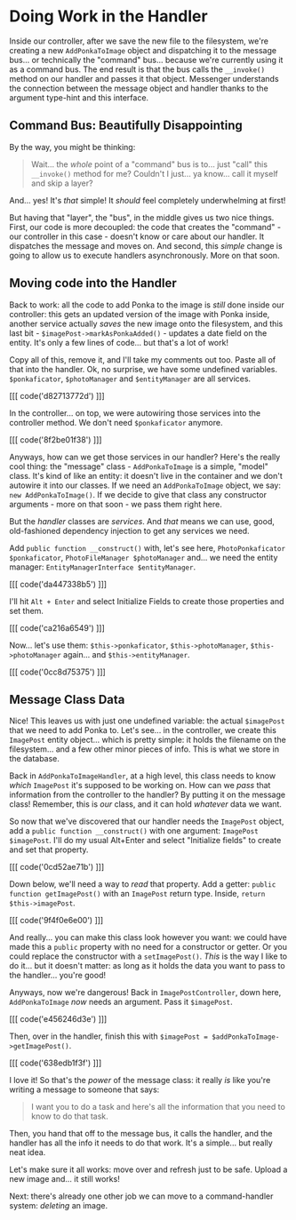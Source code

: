 # Doing Work in the Handler

Inside our controller, after we save the new file to the filesystem, we're creating
a new `AddPonkaToImage` object and dispatching it to the message bus... or technically
the "command" bus... because we're currently using it as a command bus. The end result
is that the bus calls the `__invoke()` method on our handler and passes it
that object. Messenger understands the connection between the message object
and handler thanks to the argument type-hint and this interface.

## Command Bus: Beautifully Disappointing

By the way, you might be thinking:

> Wait... the *whole* point of a "command" bus is to... just "call" this
> `__invoke()` method for me? Couldn't I just... ya know... call it myself and
> skip a layer?

And... yes! It's *that* simple! It *should* feel completely underwhelming at first!

But having that "layer", the "bus", in the middle gives us two nice things. First,
our code is more decoupled: the code that creates the "command" - our controller
in this case - doesn't know or care about our handler. It dispatches the message
and moves on. And second, this *simple* change is going to allow us to
execute handlers asynchronously. More on that soon.

## Moving code into the Handler

Back to work: all the code to add Ponka to the image is *still* done inside our
controller: this gets an updated version of the image with Ponka inside, another
service actually *saves* the new image onto the filesystem, and this last bit -
`$imagePost->markAsPonkaAdded()` - updates a date field on the entity. It's only
a few lines of code... but that's a lot of work!

Copy all of this, remove it, and I'll take my comments out too. Paste all of
that into the handler. Ok, no surprise, we have some undefined variables.
`$ponkaficator`, `$photoManager` and `$entityManager` are all services.

[[[ code('d82713772d') ]]]

In the controller... on top, we were autowiring those services into the controller
method. We don't need `$ponkaficator` anymore.

[[[ code('8f2be01f38') ]]]

Anyways, how can we get those services in our handler? Here's the really cool thing:
the "message" class - `AddPonkaToImage` is a simple, "model" class. It's kind of
like an entity: it doesn't live in the container and we don't autowire it into
our classes. If we need an `AddPonkaToImage` object, we say: `new AddPonkaToImage()`.
If we decide to give that class any constructor arguments - more on that soon - we
pass them right here.

But the *handler* classes are *services*. And *that* means we can use, good,
old-fashioned dependency injection to get any services we need.

Add `public function __construct()` with, let's see here,
`PhotoPonkaficator $ponkaficator`, `PhotoFileManager $photoManager` and... we need
the entity manager: `EntityManagerInterface $entityManager`. 

[[[ code('da447338b5') ]]]

I'll hit `Alt + Enter` and select Initialize Fields to create those properties and set them.

[[[ code('ca216a6549') ]]]

Now... let's use them: `$this->ponkaficator`, `$this->photoManager`,
`$this->photoManager` again... and `$this->entityManager`.

[[[ code('0cc8d75375') ]]]

## Message Class Data

Nice! This leaves us with just one undefined variable: the actual `$imagePost`
that we need to add Ponka to. Let's see... in the controller, we create this
`ImagePost` entity object... which is pretty simple: it holds the filename on
the filesystem... and a few other minor pieces of info. This is what we store
in the database.

Back in `AddPonkaToImageHandler`, at a high level, this class needs to know *which*
`ImagePost` it's supposed to be working on. How can we *pass* that information
from the controller to the handler? By putting it on the message class! Remember,
this is *our* class, and it can hold *whatever* data we want.

So now that we've discovered that our handler needs the `ImagePost` object, add
a `public function __construct()` with one argument: `ImagePost $imagePost`. I'll
do my usual Alt+Enter and select "Initialize fields" to create and set that property.

[[[ code('0cd52ae71b') ]]]

Down below, we'll need a way to *read* that property. Add a getter:
`public function getImagePost()` with an `ImagePost` return type. Inside,
`return $this->imagePost`.

[[[ code('9f4f0e6e00') ]]]

And really... you can make this class look however you want: we could have made
this a `public` property with no need for a constructor or getter. Or you
could replace the constructor with a `setImagePost()`. *This* is the way
I like to do it... but it doesn't matter: as long as it holds the data you want
to pass to the handler... you're good!

Anyways, now we're dangerous! Back in `ImagePostController`, down here,
`AddPonkaToImage` *now* needs an argument. Pass it `$imagePost`.

[[[ code('e456246d3e') ]]]

Then, over in the handler, finish this with
`$imagePost = $addPonkaToImage->getImagePost()`.

[[[ code('638edb1f3f') ]]]

I love it! So that's the *power* of the message class: it really *is* like you're
writing a message to someone that says:

> I want you to do a task and here's all the information that you need to know to
> do that task.

Then, you hand that off to the message bus, it calls the handler, and the handler
has all the info it needs to do that work. It's a simple... but really neat idea.

Let's make sure it all works: move over and refresh just to be safe. Upload a new
image and... it still works!

Next: there's already one other job we can move to a command-handler system:
*deleting* an image.
